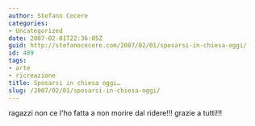 ```yaml
---
author: Stefano Cecere
categories:
- Uncategorized
date: 2007-02-01T22:36:05Z
guid: http://stefanocecere.com/2007/02/01/sposarsi-in-chiesa-oggi/
id: 489
tags:
- arte
- ricreazione
title: Sposarsi in chiesa oggi…
slug: /2007/02/01/sposarsi-in-chiesa-oggi/
---
```


ragazzi non ce l'ho fatta a non morire dal ridere!!! grazie a tutti!!!